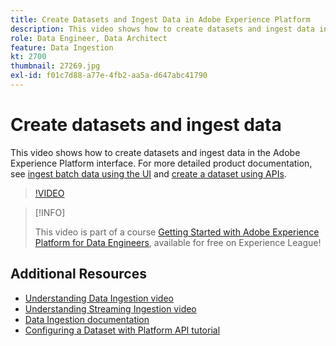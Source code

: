 ```yaml
---
title: Create Datasets and Ingest Data in Adobe Experience Platform
description: This video shows how to create datasets and ingest data in the Adobe Experience Platform interface.
role: Data Engineer, Data Architect
feature: Data Ingestion
kt: 2700
thumbnail: 27269.jpg
exl-id: f01c7d88-a77e-4fb2-aa5a-d647abc41790
---
```

# Create datasets and ingest data

This video shows how to create datasets and ingest data in the Adobe Experience Platform interface. For more detailed product documentation, see [ingest batch data using the UI](https://experienceleague.adobe.com/docs/experience-platform/ingestion/tutorials/ingest-batch-data.html) and [create a dataset using APIs](https://experienceleague.adobe.com/docs/experience-platform/catalog/datasets/create.html).

>[!VIDEO](https://video.tv.adobe.com/v/27269?quality=12&learn=on)

>[!INFO]
>
> This video is part of a course [Getting Started with Adobe Experience Platform for Data Engineers](https://experienceleague.adobe.com/?recommended=ExperiencePlatform-D-1-2020.2), available for free on Experience League!

## Additional Resources

* [Understanding Data Ingestion video](understanding-data-ingestion.md)
* [Understanding Streaming Ingestion video](understanding-streaming-ingestion.md)
* [Data Ingestion documentation](https://experienceleague.adobe.com/docs/experience-platform/ingestion/home.html)
* [Configuring a Dataset with Platform API tutorial](https://www.adobe.com/go/data-configure-dataset-en)
